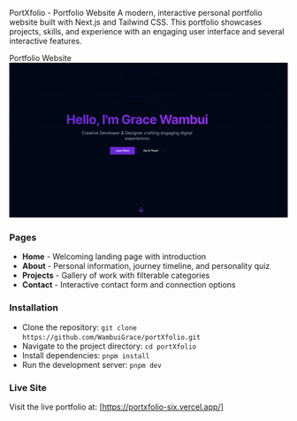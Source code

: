 PortXfolio - Portfolio Website
A modern, interactive personal portfolio website built with Next.js and Tailwind CSS. This portfolio showcases projects, skills, and experience with an engaging user interface and several interactive features.

Portfolio Website
![Portfolio](public/portfolio.png)

### Pages

- **Home** - Welcoming landing page with introduction
- **About** - Personal information, journey timeline, and personality quiz
- **Projects** - Gallery of work with filterable categories
- **Contact** - Interactive contact form and connection options

### Installation
- Clone the repository:
```git clone https://github.com/WambuiGrace/portXfolio.git```
- Navigate to the project directory:
```cd portXfolio```
- Install dependencies:
```pnpm install```
- Run the development server:
```pnpm dev```

### Live Site

Visit the live portfolio at: [https://portxfolio-six.vercel.app/]


